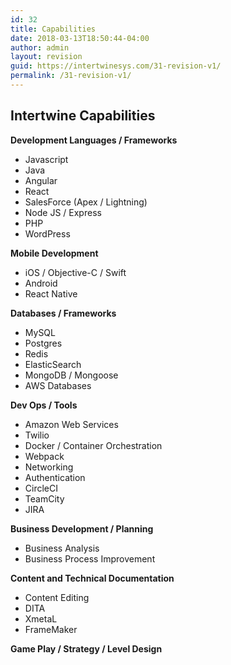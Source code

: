 ```yaml
---
id: 32
title: Capabilities
date: 2018-03-13T18:50:44-04:00
author: admin
layout: revision
guid: https://intertwinesys.com/31-revision-v1/
permalink: /31-revision-v1/
---
```

## Intertwine Capabilities

**Development Languages / Frameworks**

  * Javascript
  * Java
  * Angular
  * React
  * SalesForce (Apex / Lightning)
  * Node JS / Express
  * PHP
  * WordPress

**Mobile Development**

  * iOS / Objective-C / Swift
  * Android
  * React Native

**Databases / Frameworks**

  * MySQL
  * Postgres
  * Redis
  * ElasticSearch
  * MongoDB / Mongoose
  * AWS Databases

**Dev Ops / Tools**

  * Amazon Web Services
  * Twilio
  * Docker / Container Orchestration
  * Webpack
  * Networking
  * Authentication
  * CircleCI
  * TeamCity
  * JIRA

**Business Development / Planning**

  * Business Analysis
  * Business Process Improvement

**Content and Technical Documentation**

  * Content Editing
  * DITA
  * XmetaL
  * FrameMaker

**Game Play / Strategy / Level Design**